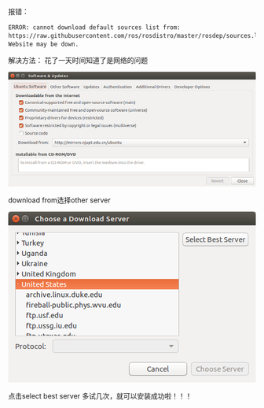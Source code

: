报错：
```bash
ERROR: cannot download default sources list from:
https://raw.githubusercontent.com/ros/rosdistro/master/rosdep/sources.list.d/20-default.list
Website may be down.
```
解决方法：
花了一天时间知道了是网络的问题

![](../img/ros1.png)

download from选择other server

![](../img/ros2.png)

点击select best server
多试几次，就可以安装成功啦！！！
